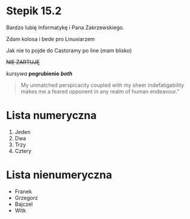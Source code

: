 # Stepik 15.2
Bardzo lubię Informatykę i Pana Zakrzewskiego.

Zdam kolosa i bede pro Linuxiarzem

Jak nie to pojde do Castoramy po line (mam blisko)

~~NIE ŻARTUJĘ~~

*kursywa* **pogrubienie** ***both***

> My unmatched perspicacity coupled with my sheer indefatigability makes me a feared opponent in any realm of human endeavour."

# Lista numeryczna
1. Jeden
2. Dwa
3. Trzy
4. Cztery

# Lista nienumeryczna
* Franek
* Grzegorz
* Bajczel
* Witk

